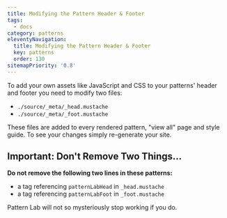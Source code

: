 ```yaml
---
title: Modifying the Pattern Header & Footer
tags:
  - docs
category: patterns
eleventyNavigation:
  title: Modifying the Pattern Header & Footer
  key: patterns
  order: 130
sitemapPriority: '0.8'
---
```


To add your own assets like JavaScript and CSS to your patterns' header and footer you need to modify two files:

- `./source/_meta/_head.mustache`
- `./source/_meta/_foot.mustache`

These files are added to every rendered pattern, "view all" page and style guide. To see your changes simply re-generate your site.

## Important: Don't Remove Two Things...

**Do not remove the following two lines in these patterns:**

- a tag referencing `patternLabHead` in `_head.mustache`
- a tag referencing `patternLabFoot` in `_foot.mustache`

Pattern Lab will not so mysteriously stop working if you do.
